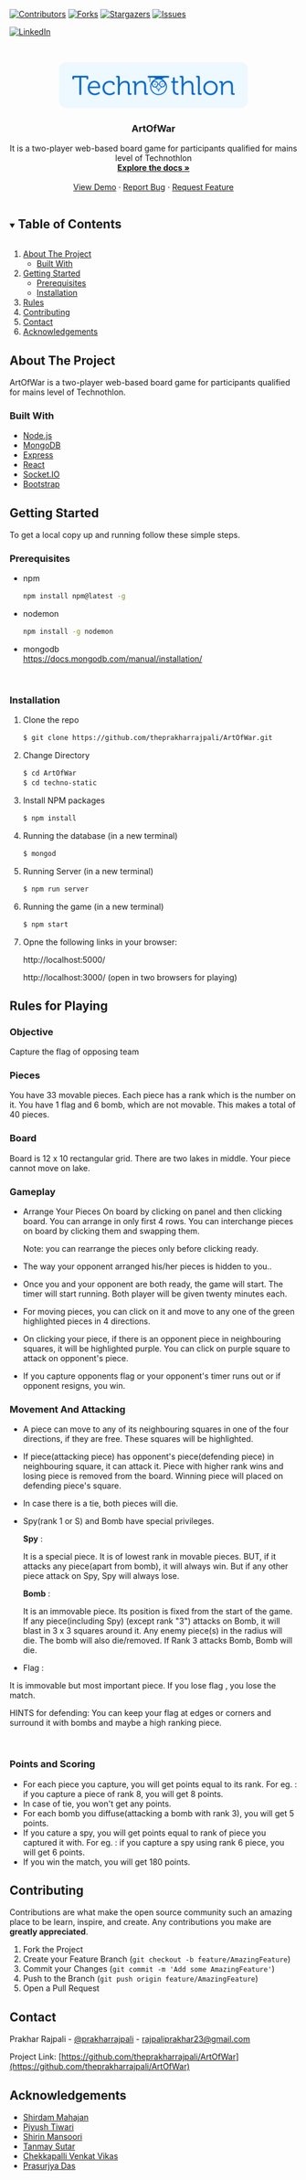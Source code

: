 <!-- # ArtOfWar


### HOW TO RUN

1. cd techno-static
2. node server/index.js
3. npm start -->

<!--
*** Thanks for checking out the Best-README-Template. If you have a suggestion
*** that would make this better, please fork the repo and create a pull request
*** or simply open an issue with the tag "enhancement".
*** Thanks again! Now go create something AMAZING! :D
***
***
***
*** To avoid retyping too much info. Do a search and replace for the following:
*** github_username, repo_name, twitter_handle, email, project_title, project_description
-->



<!-- PROJECT SHIELDS -->
<!--
*** I'm using markdown "reference style" links for readability.
*** Reference links are enclosed in brackets [ ] instead of parentheses ( ).
*** See the bottom of this document for the declaration of the reference variables
*** for contributors-url, forks-url, etc. This is an optional, concise syntax you may use.
*** https://www.markdownguide.org/basic-syntax/#reference-style-links
-->
[![Contributors][contributors-shield]][contributors-url]
[![Forks][forks-shield]][forks-url]
[![Stargazers][stars-shield]][stars-url]
[![Issues][issues-shield]][issues-url]
<!-- [![MIT License][license-shield]][license-url] -->
[![LinkedIn][linkedin-shield]][linkedin-url]



<!-- PROJECT LOGO -->
<br />
<p align="center">
  <a href="https://github.com/theprakharrajpali/ArtOfWar">
    <img src="./readme_assets/Technothlon_full_logo.png" alt="Logo" width="auto" height="80">
  </a>

  <h3 align="center">ArtOfWar</h3>

  <p align="center">
    It is a two-player web-based board game for participants qualified for mains level of  Technothlon
    <br />
    <a href="https://github.com/theprakharrajpali/ArtOfWar"><strong>Explore the docs »</strong></a>
    <br />
    <br />
    <a href="https://github.com/theprakharrajpali/ArtOfWar">View Demo</a>
    ·
    <a href="https://github.com/theprakharrajpali/ArtOfWar/issues">Report Bug</a>
    ·
    <a href="https://github.com/theprakharrajpali/ArtOfWar/issues">Request Feature</a>
  </p>
</p>



<!-- TABLE OF CONTENTS -->
<details open="open">
  <summary><h2 style="display: inline-block">Table of Contents</h2></summary>
  <ol>
    <li>
      <a href="#about-the-project">About The Project</a>
      <ul>
        <li><a href="#built-with">Built With</a></li>
      </ul>
    </li>
    <li>
      <a href="#getting-started">Getting Started</a>
      <ul>
        <li><a href="#prerequisites">Prerequisites</a></li>
        <li><a href="#installation">Installation</a></li>
      </ul>
    </li>
    <!-- <li><a href="#usage">Usage</a></li> -->
    <!-- <li><a href="#roadmap">Roadmap</a></li> -->
    <li><a href="#rules-for-playing">Rules</a> </li>
    <li><a href="#contributing">Contributing</a></li>
    <!-- <li><a href="#license">License</a></li> -->
    <li><a href="#contact">Contact</a></li>
    <li><a href="#acknowledgements">Acknowledgements</a></li>
  </ol>
</details>



<!-- ABOUT THE PROJECT -->
## About The Project

<!-- [![Product Name Screen Shot][product-screenshot]](https://example.com) -->
ArtOfWar is a two-player web-based board game for participants qualified for mains level of Technothlon.

### Built With

* [Node.js](https://nodejs.org/en/)
* [MongoDB](https://www.mongodb.com/)
* [Express](http://expressjs.com/)
* [React](https://reactjs.org/)
* [Socket.IO](https://socket.io/)
* [Bootstrap]([https](https://getbootstrap.com/))



<!-- GETTING STARTED -->
## Getting Started

To get a local copy up and running follow these simple steps.

### Prerequisites

* npm
  ```sh
  npm install npm@latest -g
  ```

* nodemon 
  ```sh
  npm install -g nodemon
  ```

* mongodb
  <br>
  https://docs.mongodb.com/manual/installation/

  <br>


### Installation

1. Clone the repo
   ```sh
   $ git clone https://github.com/theprakharrajpali/ArtOfWar.git
   ```

2. Change Directory
   ```sh
   $ cd ArtOfWar
   $ cd techno-static
   ```

3. Install NPM packages
   ```sh
   $ npm install
   ```

4. Running the database (in a new terminal)
   ```sh
   $ mongod
   ```

5. Running Server (in a new terminal)
    ```sh
    $ npm run server
    ```

6. Running the game (in a new terminal)
   ```sh
   $ npm start
   ```

7. Opne the following links in your browser:

   http://localhost:5000/

   http://localhost:3000/  (open in two browsers for playing)


<!-- USAGE EXAMPLES -->
<!-- ## Usage

Use this space to show useful examples of how a project can be used. Additional screenshots, code examples and demos work well in this space. You may also link to more resources.

_For more examples, please refer to the [Documentation](https://example.com)_
 -->


<!-- ROADMAP -->
<!-- ## Roadmap

See the [open issues](https://github.com/theprakharrajpali/ArtOfWar/issues) for a list of proposed features (and known issues).
 -->

## Rules for Playing
### Objective

Capture the flag of opposing team

### Pieces

You have 33 movable pieces.
Each piece has a rank which is the number on it.
You have 1 flag and 6 bomb, which are not movable.
This makes a total of 40 pieces.

### Board

Board is 12 x 10 rectangular grid. There are two lakes in middle. Your piece cannot move on lake.
### Gameplay

* Arrange Your Pieces On board by clicking on panel and then clicking board. You can arrange in only first 4 rows. You can interchange pieces on board by clicking them and swapping them.

    Note: you can rearrange the pieces only before clicking ready.
    
* The way your opponent arranged his/her pieces is hidden to you..
    
* Once you and your opponent are both ready, the game will start. The timer will start running. Both player will be given twenty minutes each.
    
* For moving pieces, you can click on it and move to any one of the green highlighted pieces in 4 directions.
    
* On clicking your piece, if there is an opponent piece in neighbouring squares, it will be highlighted purple. You can click on purple square to attack on opponent's piece.
  
* If you capture opponents flag or your opponent's timer runs out or if opponent resigns, you win.

### Movement And Attacking

* A piece can move to any of its neighbouring squares in one of the four directions, if they are free. These squares will be highlighted.
* If piece(attacking piece) has opponent's piece(defending piece) in neighbouring square, it can attack it. Piece with higher rank wins and losing piece is removed from the board. Winning piece will placed on defending piece's square.
* In case there is a tie, both pieces will die.
* Spy(rank 1 or S) and Bomb have special privileges.
  
    **Spy** : 

    It is a special piece. It is of lowest rank in movable pieces. BUT, if it attacks any piece(apart from bomb), it will always win. But if any other piece attack on Spy, Spy will always lose.

    **Bomb** : 

    It is an immovable piece. Its position is fixed from the start of the game. If any piece(including Spy) (except rank "3") attacks on Bomb, it will blast in 3 x 3 squares around it. Any enemy piece(s) in the radius will die. The bomb will also die/removed. If Rank 3 attacks Bomb, Bomb will die.

* Flag : 
  
It is immovable but most important piece. If you lose flag , you lose the match. 
  
HINTS for defending: You can keep your flag at edges or corners and surround it with bombs and maybe a high ranking piece.

<br>

### Points and Scoring

* For each piece you capture, you will get points equal to its rank. For eg. : if you capture a piece of rank 8, you will get 8 points.
* In case of tie, you won't get any points.
* For each bomb you diffuse(attacking a bomb with rank 3), you will get 5 points.
* If you cature a spy, you will get points equal to rank of piece you captured it with. For eg. : if you capture a spy using rank 6 piece, you will get 6 points.
* If you win the match, you will get 180 points.


<!-- CONTRIBUTING -->
## Contributing

Contributions are what make the open source community such an amazing place to be learn, inspire, and create. Any contributions you make are **greatly appreciated**.

1. Fork the Project
2. Create your Feature Branch (`git checkout -b feature/AmazingFeature`)
3. Commit your Changes (`git commit -m 'Add some AmazingFeature'`)
4. Push to the Branch (`git push origin feature/AmazingFeature`)
5. Open a Pull Request



<!-- LICENSE
## License

Distributed under the MIT License. See `LICENSE` for more information.

 -->

<!-- CONTACT -->
## Contact

Prakhar Rajpali - [@prakharrajpali](https://linkedin.com/in/prakharrajpali) - rajpaliprakhar23@gmail.com

Project Link: [https://github.com/theprakharrajpali/ArtOfWar](https://github.com/theprakharrajpali/ArtOfWar)



<!-- ACKNOWLEDGEMENTS -->
## Acknowledgements
* [Shirdam Mahajan](https://github.com/shridam1207)
* [Piyush Tiwari](https://github.com/piyush-tiwari)
* [Shirin Mansoori](https://github.com/shirin-mansoori)
* [Tanmay Sutar](https://github.com/Tanny2109)
* [Chekkapalli Venkat Vikas](https://github.com/vikas-4402)
* [Prasurjya Das](https://github.com/premiumdas)




<!-- MARKDOWN LINKS & IMAGES -->
<!-- https://www.markdownguide.org/basic-syntax/#reference-style-links -->
[contributors-shield]: https://img.shields.io/github/contributors/theprakharrajpali/ArtOfWar.svg?style=for-the-badge
[contributors-url]: https://github.com/theprakharrajpali/ArtOfWar/graphs/contributors
[forks-shield]: https://img.shields.io/github/forks/theprakharrajpali/ArtOfWar.svg?style=for-the-badge
[forks-url]: https://github.com/theprakharrajpali/ArtOfWar/network/members
[stars-shield]: https://img.shields.io/github/stars/theprakharrajpali/ArtOfWar.svg?style=for-the-badge
[stars-url]: https://github.com/theprakharrajpali/ArtOfWar/stargazers
[issues-shield]: https://img.shields.io/github/issues/theprakharrajpali/ArtOfWar.svg?style=for-the-badge
[issues-url]: https://github.com/theprakharrajpali/ArtOfWar/issues
[license-shield]: https://img.shields.io/github/license/theprakharrajpali/ArtOfWar.svg?style=for-the-badge
[license-url]: https://github.com/theprakharrajpali/ArtOfWar/blob/master/LICENSE.txt
[linkedin-shield]: https://img.shields.io/badge/-LinkedIn-black.svg?style=for-the-badge&logo=linkedin&colorB=555

[linkedin-url]: https://linkedin.com/in/prakharrajpali

